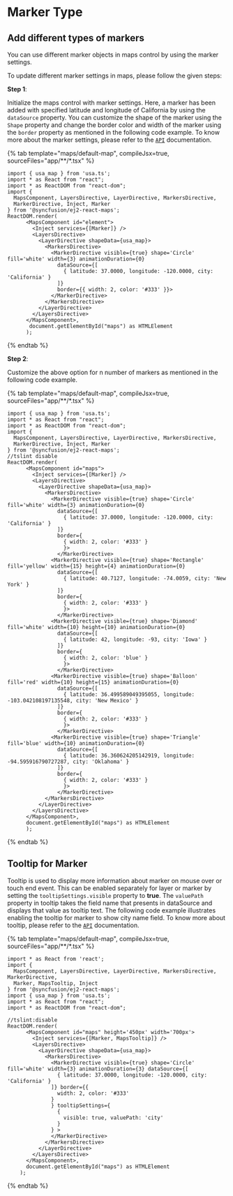 # Marker Type

## Add different types of markers

You can use different marker objects in maps control by using the marker settings.

To update different marker settings in maps, please follow the given steps:

**Step 1**:

Initialize the maps control with marker settings. Here, a marker has been added with specified latitude and
longitude of California by using the `dataSource` property. You can customize the shape of the marker using
the `Shape` property and change the border color and width of the marker using the `border` property as
mentioned in the following code example. To know more about the marker settings, please refer to the
[`API`](../../api/maps/markerSettings/) documentation.

{% tab template="maps/default-map", compileJsx=true, sourceFiles="app/**/*.tsx" %}

```tsx
import { usa_map } from 'usa.ts';
import * as React from "react";
import * as ReactDOM from "react-dom";
import {
  MapsComponent, LayersDirective, LayerDirective, MarkersDirective,
  MarkerDirective, Inject, Marker
} from '@syncfusion/ej2-react-maps';
ReactDOM.render(
      <MapsComponent id="element">
        <Inject services={[Marker]} />
        <LayersDirective>
          <LayerDirective shapeData={usa_map}>
            <MarkersDirective>
              <MarkerDirective visible={true} shape='Circle' fill='white' width={3} animationDuration={0}
                dataSource={[
                  { latitude: 37.0000, longitude: -120.0000, city: 'California' }
                ]}
                border={{ width: 2, color: '#333' }}>
              </MarkerDirective>
            </MarkersDirective>
          </LayerDirective>
        </LayersDirective>
      </MapsComponent>,
       document.getElementById("maps") as HTMLElement
      );
```

{% endtab %}

**Step 2**:

Customize the above option for n number of markers as mentioned in the following code example.

{% tab template="maps/default-map", compileJsx=true, sourceFiles="app/**/*.tsx" %}

```tsx
import { usa_map } from 'usa.ts';
import * as React from "react";
import * as ReactDOM from "react-dom";
import {
  MapsComponent, LayersDirective, LayerDirective, MarkersDirective,
  MarkerDirective, Inject, Marker
} from '@syncfusion/ej2-react-maps';
//tslint disable
ReactDOM.render(
      <MapsComponent id="maps">
        <Inject services={[Marker]} />
        <LayersDirective>
          <LayerDirective shapeData={usa_map}>
            <MarkersDirective>
              <MarkerDirective visible={true} shape='Circle' fill='white' width={3} animationDuration={0}
                dataSource={[
                  { latitude: 37.0000, longitude: -120.0000, city: 'California' }
                ]}
                border={
                  { width: 2, color: '#333' }
                  }>
                </MarkerDirective>
              <MarkerDirective visible={true} shape='Rectangle' fill='yellow' width={15} height={4} animationDuration={0}
                dataSource={[
                  { latitude: 40.7127, longitude: -74.0059, city: 'New York' }
                ]}
                border={
                  { width: 2, color: '#333' }
                  }>
                </MarkerDirective>
              <MarkerDirective visible={true} shape='Diamond' fill='white' width={10} height={10} animationDuration={0}
                dataSource={[
                  { latitude: 42, longitude: -93, city: 'Iowa' }
                ]}
                border={
                  { width: 2, color: 'blue' }
                  }>
                </MarkerDirective>
              <MarkerDirective visible={true} shape='Balloon' fill='red' width={10} height={15} animationDuration={0}
                dataSource={[
                  { latitude: 36.499589049395055, longitude: -103.042108197135548, city: 'New Mexico' }
                ]}
                border={
                  { width: 2, color: '#333' }
                  }>
                </MarkerDirective>
              <MarkerDirective visible={true} shape='Triangle' fill='blue' width={10} animationDuration={0}
                dataSource={[
                  { latitude: 36.360624205142919, longitude: -94.595916790727287, city: 'Oklahoma' }
                ]}
                border={
                  { width: 2, color: '#333' }
                  }>
                </MarkerDirective>
            </MarkersDirective>
          </LayerDirective>
        </LayersDirective>
      </MapsComponent>,
      document.getElementById("maps") as HTMLElement
      );
```

{% endtab %}

## Tooltip for Marker

Tooltip is used to display more information about marker on mouse over or touch end event. This can be
enabled separately for layer or marker by setting the `tooltipSettings.visible` property to **true**. The
`valuePath` property in tooltip takes the field name that presents in dataSource and displays that value as
tooltip text. The following code example illustrates enabling the tooltip for marker to show city name
field. To know more about tooltip, please refer to the [`API`](../../api-tooltipSettings.html) documentation.

{% tab template="maps/default-map", compileJsx=true, sourceFiles="app/**/*.tsx" %}

```tsx
import * as React from 'react';
import {
  MapsComponent, LayersDirective, LayerDirective, MarkersDirective, MarkerDirective,
  Marker, MapsTooltip, Inject
} from '@syncfusion/ej2-react-maps';
import { usa_map } from 'usa.ts';
import * as React from "react";
import * as ReactDOM from "react-dom";

//tslint:disable
ReactDOM.render(
      <MapsComponent id="maps" height='450px' width='700px'>
        <Inject services={[Marker, MapsTooltip]} />
        <LayersDirective>
          <LayerDirective shapeData={usa_map}>
            <MarkersDirective>
              <MarkerDirective visible={true} shape='Circle' fill='white' width={3} animationDuration={3} dataSource={[
                { latitude: 37.0000, longitude: -120.0000, city: 'California' }
              ]} border={{
                width: 2, color: '#333'
              }
              } tooltipSettings={
                {
                  visible: true, valuePath: 'city'
                }
              } >
              </MarkerDirective>
            </MarkersDirective>
          </LayerDirective>
        </LayersDirective>
      </MapsComponent>,
      document.getElementById("maps") as HTMLElement
    );
```

{% endtab %}